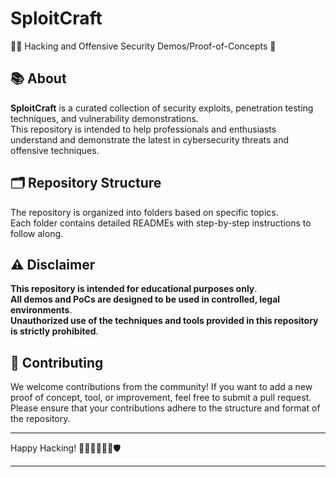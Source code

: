 # SploitCraft
🏴‍☠️ Hacking and Offensive Security Demos/Proof-of-Concepts 🥷 


## 📚 About 
**SploitCraft**  is a curated collection of security exploits, penetration testing techniques, and vulnerability demonstrations.  
This repository is intended to help professionals and enthusiasts understand and demonstrate the latest in cybersecurity threats and offensive techniques.  

## 🗂️ Repository Structure 

The repository is organized into folders based on specific topics.  
Each folder contains detailed READMEs with step-by-step instructions to follow along.  

## ⚠️ Disclaimer 

**This repository is intended for educational purposes only**.  
**All demos and PoCs are designed to be used in controlled, legal environments**.  
**Unauthorized use of the techniques and tools provided in this repository is strictly prohibited**.

## 🤝 Contributing 

We welcome contributions from the community! If you want to add a new proof of concept, tool, or improvement, feel free to submit a pull request.  
Please ensure that your contributions adhere to the structure and format of the repository.


---


Happy Hacking! 👨‍💻👩‍💻🕵️‍♂️🛡️


---

